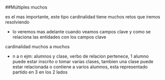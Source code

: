 ##Múltiples muchos

es el mas importante, este tipo cardinalidad tiene muchos retos que iremos resolviendo

- lo veremos mas adelante cuando veamos campos clave y como se relaciona las entidades con los campos clave

cardinalidad muchos a muchos

- n a n ejm: alumnos y clase, verbo de relacion pertenece, 1 alumno puede estar inscrito o tomar varias clases, tambien una clase puede estar relacionada o contiene a varios alumnos, esta representado partido en 3 en los 2 lados
